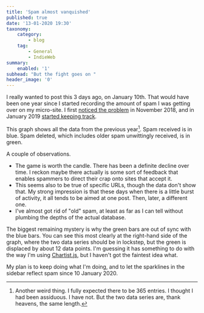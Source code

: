 ```yaml
---
title: 'Spam almost vanquished'
published: true
date: '13-01-2020 19:30'
taxonomy:
    category:
        - blog
    tag:
        - General
        - IndieWeb
summary:
    enabled: '1'
subhead: "But the fight goes on "
header_image: '0'
--- 
```


I really wanted to post this 3 days ago, on January 10th. That would have been one year since I started recording the amount of spam I was getting over on my micro-site. I first [noticed the problem](https://www.jeremycherfas.net/blog/a-pox-on-spammers) in November 2018, and in January 2019 [started keeping track](https://www.jeremycherfas.net/blog/tracking-spam).

This graph shows all the data from the previous year[^1]. Spam received is in blue. Spam deleted, which includes older spam unwittingly received, is in green.

<div class="ct-chart ct-minor-seventh"></div>

A couple of observations.

- The game is worth the candle. There has been a definite decline over time. I reckon maybe there actually is some sort of feedback that enables spammers to direct their crap onto sites that accept it.
- This seems also to be true of specific URLs, though the data don't show that. My strong impression is that these days when there is a little burst of activity, it all tends to be aimed at one post. Then, later, a different one.
- I've almost got rid of "old" spam, at least as far as I can tell without plumbing the depths of the actual database.

The biggest remaining mystery is why the green bars are out of sync with the blue bars. You can see this most clearly at the right-hand side of the graph, where the two data series should be in lockstep, but the green is displaced by about 12 data points. I'm guessing it has something to do with the way I'm using [Chartist.js](https://gionkunz.github.io/chartist-js/getting-started.html#as-simple-as-it-can-get), but I haven't got the faintest idea what.

My plan is to keep doing what I'm doing, and to let the sparklines in the sidebar reflect spam since 10 January 2020.

[^1]: Another weird thing. I fully expected there to be 365 entries. I thought I had been assiduous. I have not. But the two data series are, thank heavens, the same length.

<script>
var data = {
series: [
[7,6,3,4,2,23,14,6,2,2,0,5,10,4,2,1,3,1,1,5,3,3,1,1,1,0,0,2,19,1,6,1,5,8,4,0,1,3,5,2,0,11,9,0,5,3,1,1,3,3,6,1,3,5,1,0,6,1,3,12,3,1,0,1,0,0,6,2,3,5,2,5,4,5,3,9,2,2,3,2,1,1,1,3,1,2,6,1,2,1,1,1,2,1,2,0,3,3,4,1,1,1,1,1,4,2,5,5,3,1,3,1,4,2,2,3,1,3,4,0,4,8,2,1,3,1,0,0,0,2,1,2,2,2,3,4,3,1,1,0,1,3,0,0,1,1,0,2,0,0,1,1,3,1,3,0,1,5,1,1,3,2,2,1,1,1,2,0,0,2,1,0,0,2,0,2,1,3,1,1,0,2,0,1,0,0,4,0,0,0,2,0,7,1,2,0,1,3,0,0,2,5,1,2,0,0,0,1,1,0,0,0,1,0,0,2,2,0,0,1,3,1,0,1,0,0,2,0,1,2,0,1,3,1,0,0,0,0,0,0,1,0,0,2,1,0,0,0,1,1,1,0,5,0,0,0,1,1,0,0,1,0,0,0,0,0,0,0,0,0,1,0,0,1,0,1,1,21,0,0,0,0,0,0,0,0,0,0,0,0,1,2,0,1,0,0,0,0,0,2,0,0,0,0,1,0,1,0,5,2,0,2,1,1,5,1,0,2,0,0,0,0,0,1,0,0,0,0,1,1,1,6,0,0,0,1],[14,6,22,11,6,27,29,7,2,3,0,7,32,8,2,1,6,1,1,10,3,1,6,2,1,0,0,2,22,1,6,1,10,10,4,0,1,7,7,5,0,23,15,0,7,6,2,1,13,3,14,1,3,12,1,1,6,1,3,13,6,1,0,1,0,0,6,3,4,8,5,5,7,5,3,9,3,2,3,2,7,1,2,5,1,15,16,1,2,12,2,1,2,1,2,0,3,3,6,1,1,2,1,1,4,2,6,5,11,2,9,1,4,2,2,3,1,4,4,0,10,8,3,1,3,1,0,0,0,2,1,2,2,2,3,4,3,1,1,0,1,4,0,0,1,1,0,2,0,0,1,1,3,1,3,0,1,8,2,1,4,2,2,1,1,1,4,0,0,2,5,0,0,2,0,2,1,3,1,1,0,2,0,1,0,0,4,0,0,0,2,0,7,1,2,0,1,3,0,0,2,6,1,2,0,0,0,1,1,0,0,0,1,0,0,2,2,0,0,1,3,1,0,1,0,0,2,0,1,2,0,1,5,1,0,0,0,0,0,0,1,0,0,2,1,0,0,0,1,1,1,0,5,0,0,0,1,1,0,0,1,0,0,0,0,0,0,0,0,0,1,0,0,1,0,1,1,21,0,0,0,0,0,0,0,0,0,0,0,0,1,2,0,1,0,0,0,0,0,2,0,0,0,0,1,0,1,0,6,2,0,2,1,1,5,1,0,2,0,0,0,0,0,1,0,0,0,0,1,1,1,6,0,0,0,1,0,1]
]
};

var options = {
axisX: {
showGrid: false,
showLabel: false,
}
}

new Chartist.Bar('.ct-chart', data, options);
</script>
